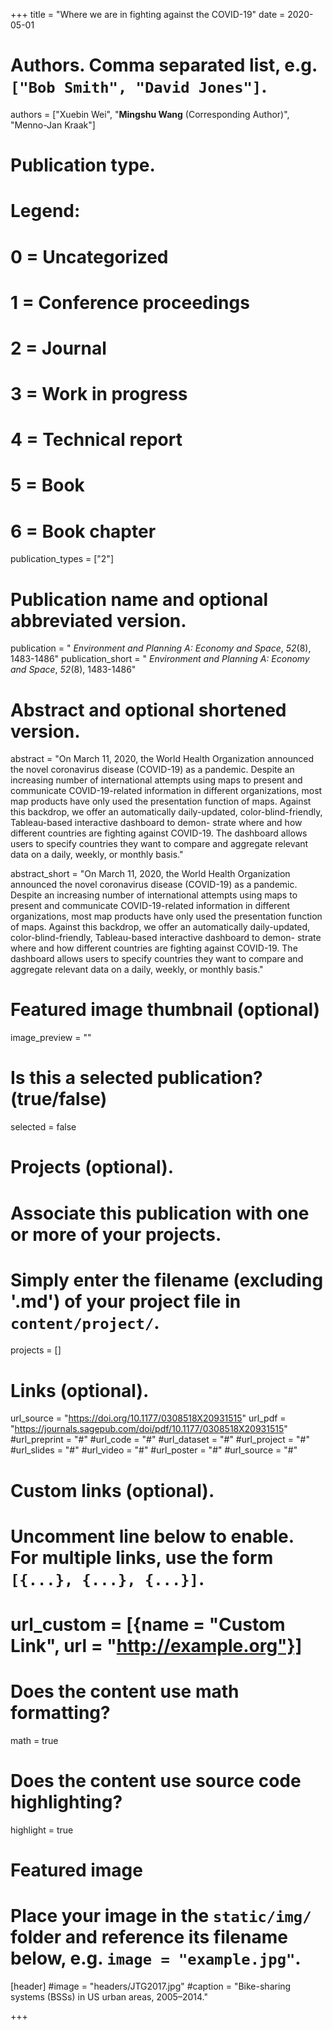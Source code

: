 +++
title = "Where we are in fighting against the COVID-19"
date = 2020-05-01

# Authors. Comma separated list, e.g. `["Bob Smith", "David Jones"]`.
authors = ["Xuebin Wei", "**Mingshu Wang** (Corresponding Author)", "Menno-Jan Kraak"]

# Publication type.
# Legend:
# 0 = Uncategorized
# 1 = Conference proceedings
# 2 = Journal
# 3 = Work in progress
# 4 = Technical report
# 5 = Book
# 6 = Book chapter
publication_types = ["2"]

# Publication name and optional abbreviated version.
publication = " *Environment and Planning A: Economy and Space*, *52*(8), 1483-1486"
publication_short = " *Environment and Planning A: Economy and Space*, *52*(8), 1483-1486"

# Abstract and optional shortened version.
abstract = "On March 11, 2020, the World Health Organization announced the novel coronavirus disease (COVID-19) as a pandemic. Despite an increasing number of international attempts using maps to present and communicate COVID-19-related information in different organizations, most map products have only used the presentation function of maps. Against this backdrop, we offer an automatically daily-updated, color-blind-friendly, Tableau-based interactive dashboard to demon- strate where and how different countries are fighting against COVID-19. The dashboard allows users to specify countries they want to compare and aggregate relevant data on a daily, weekly, or monthly basis."

abstract_short = "On March 11, 2020, the World Health Organization announced the novel coronavirus disease (COVID-19) as a pandemic. Despite an increasing number of international attempts using maps to present and communicate COVID-19-related information in different organizations, most map products have only used the presentation function of maps. Against this backdrop, we offer an automatically daily-updated, color-blind-friendly, Tableau-based interactive dashboard to demon- strate where and how different countries are fighting against COVID-19. The dashboard allows users to specify countries they want to compare and aggregate relevant data on a daily, weekly, or monthly basis."

# Featured image thumbnail (optional)
image_preview = ""

# Is this a selected publication? (true/false)
selected = false

# Projects (optional).
#   Associate this publication with one or more of your projects.
#   Simply enter the filename (excluding '.md') of your project file in `content/project/`.

projects = []

# Links (optional).
url_source = "https://doi.org/10.1177/0308518X20931515"
url_pdf = "https://journals.sagepub.com/doi/pdf/10.1177/0308518X20931515"
#url_preprint = "#"
#url_code = "#"
#url_dataset = "#"
#url_project = "#"
#url_slides = "#"
#url_video = "#"
#url_poster = "#"
#url_source = "#"

# Custom links (optional).
#   Uncomment line below to enable. For multiple links, use the form `[{...}, {...}, {...}]`.
# url_custom = [{name = "Custom Link", url = "http://example.org"}]

# Does the content use math formatting?
math = true

# Does the content use source code highlighting?
highlight = true

# Featured image
# Place your image in the `static/img/` folder and reference its filename below, e.g. `image = "example.jpg"`.
[header]
#image = "headers/JTG2017.jpg"
#caption = "Bike-sharing systems (BSSs) in US urban areas, 2005–2014."

+++

